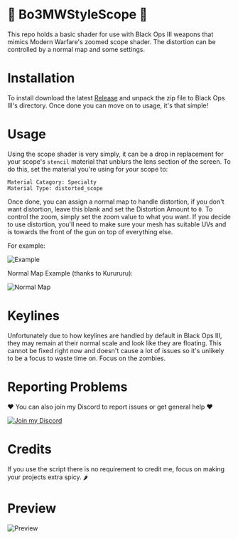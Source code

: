 # 🔭 Bo3MWStyleScope 🔭

This repo holds a basic shader for use with Black Ops III weapons that mimics Modern Warfare's zoomed scope shader. The distortion can be controlled by a normal map and some settings.

# Installation

To install download the latest [Release](https://github.com/Scobalula/Bo3MWStyleScope/releases) and unpack the zip file to Black Ops III's directory. Once done you can move on to usage, it's that simple!

# Usage

Using the scope shader is very simply, it can be a drop in replacement for your scope's `stencil` material that unblurs the lens section of the screen. To do this, set the material you're using for your scope to:

```
Material Catagory: Specialty
Material Type: distorted_scope
```

Once done, you can assign a normal map to handle distortion, if you don't want distortion, leave this blank and set the Distortion Amount to `0`. To control the zoom, simply set the zoom value to what you want. If you decide to use distortion, you'll need to make sure your mesh has suitable UVs and is towards the front of the gun on top of everything else.

For example:

![Example](https://i.imgur.com/C2Y0sM2.png)

Normal Map Example (thanks to Kurururu):

![Normal Map](https://i.imgur.com/CBA9IfU.png)

# Keylines

Unfortunately due to how keylines are handled by default in Black Ops III, they may remain at their normal scale and look like they are floating. This cannot be fixed right now and doesn't cause a lot of issues so it's unlikely to be a focus to waste time on. Focus on the zombies.

# Reporting Problems

❤️ You can also join my Discord to report issues or get general help ❤️

[![Join my Discord](https://discordapp.com/api/guilds/719503756810649640/widget.png?style=banner2)](https://discord.gg/RyqyThu)

# Credits

If you use the script there is no requirement to credit me, focus on making your projects extra spicy. 🌶️

# Preview

![Preview](https://i.imgur.com/Yr6ukEg.jpeg)